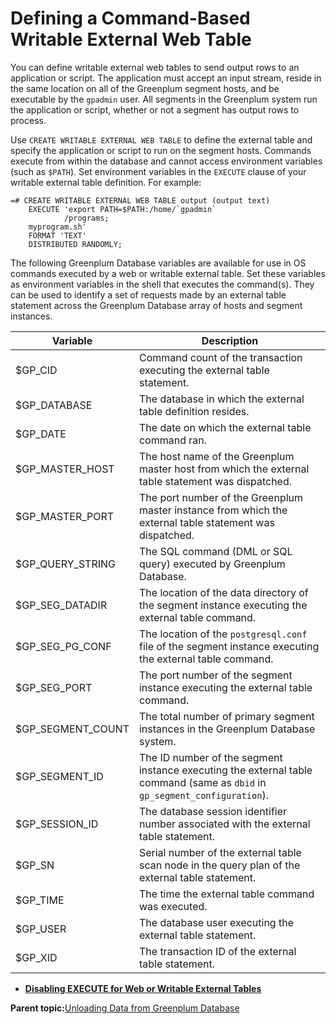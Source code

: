 # Defining a Command-Based Writable External Web Table 

You can define writable external web tables to send output rows to an application or script. The application must accept an input stream, reside in the same location on all of the Greenplum segment hosts, and be executable by the `gpadmin` user. All segments in the Greenplum system run the application or script, whether or not a segment has output rows to process.

Use `CREATE WRITABLE EXTERNAL WEB TABLE` to define the external table and specify the application or script to run on the segment hosts. Commands execute from within the database and cannot access environment variables \(such as `$PATH`\). Set environment variables in the `EXECUTE` clause of your writable external table definition. For example:

```
=# CREATE WRITABLE EXTERNAL WEB TABLE output (output text) 
    EXECUTE 'export PATH=$PATH:/home/`gpadmin`
            /programs;
    myprogram.sh' 
    FORMAT 'TEXT'
    DISTRIBUTED RANDOMLY;

```

The following Greenplum Database variables are available for use in OS commands executed by a web or writable external table. Set these variables as environment variables in the shell that executes the command\(s\). They can be used to identify a set of requests made by an external table statement across the Greenplum Database array of hosts and segment instances.

|Variable|Description|
|--------|-----------|
|$GP\_CID|Command count of the transaction executing the external table statement.|
|$GP\_DATABASE|The database in which the external table definition resides.|
|$GP\_DATE|The date on which the external table command ran.|
|$GP\_MASTER\_HOST|The host name of the Greenplum master host from which the external table statement was dispatched.|
|$GP\_MASTER\_PORT|The port number of the Greenplum master instance from which the external table statement was dispatched.|
|$GP\_QUERY\_STRING|The SQL command \(DML or SQL query\) executed by Greenplum Database.|
|$GP\_SEG\_DATADIR|The location of the data directory of the segment instance executing the external table command.|
|$GP\_SEG\_PG\_CONF|The location of the `postgresql.conf` file of the segment instance executing the external table command.|
|$GP\_SEG\_PORT|The port number of the segment instance executing the external table command.|
|$GP\_SEGMENT\_COUNT|The total number of primary segment instances in the Greenplum Database system.|
|$GP\_SEGMENT\_ID|The ID number of the segment instance executing the external table command \(same as `dbid` in `gp_segment_configuration`\).|
|$GP\_SESSION\_ID|The database session identifier number associated with the external table statement.|
|$GP\_SN|Serial number of the external table scan node in the query plan of the external table statement.|
|$GP\_TIME|The time the external table command was executed.|
|$GP\_USER|The database user executing the external table statement.|
|$GP\_XID|The transaction ID of the external table statement.|

-   **[Disabling EXECUTE for Web or Writable External Tables](../../load/topics/g-disabling-execute-for-web-or-writable-external-tables.html)**  


**Parent topic:**[Unloading Data from Greenplum Database](../../load/topics/g-unloading-data-from-greenplum-database.html)


